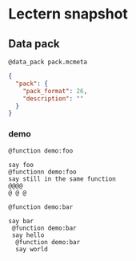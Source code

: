 # Lectern snapshot

## Data pack

`@data_pack pack.mcmeta`

```json
{
  "pack": {
    "pack_format": 26,
    "description": ""
  }
}
```

### demo

`@function demo:foo`

```mcfunction
say foo
@functionn demo:foo
say still in the same function
@@@@
@ @ @
```

`@function demo:bar`

```mcfunction
say bar
 @function demo:bar
 say hello
  @function demo:bar
  say world
```
